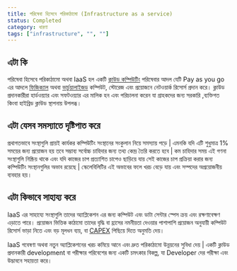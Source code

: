 ```yaml
---
title: পরিষেবা হিসেবে পরিকাঠামো (Infrastructure as a service)
status: Completed
category: ধারণা
tags: ["infrastructure", "", ""]
---
```



## এটা কি

পরিষেবা হিসেবে পরিকাঠামো অথবা IaaS হল একটি [ক্লাউড কম্পিউটিং](/bn/cloud-computing/) পরিষেবার আদল যেটি Pay as you go এর আদলে [ফিজিক্যাল](/bn/bare-metal-machine/) অথবা [ভার্চুয়ালাইজড](/bn/virtualization/)  কম্পিউট, স্টোরেজ এবং প্রয়োজনে নেটওয়ার্ক রিসোর্স প্রদান করে। ক্লাউড প্রদানকারীরা হার্ডওয়্যার এবং সফটওয়্যার এর মালিক হন এবং পরিচালনা করেন যা গ্রাহকদের জন্য সরকারি ,ব্যক্তিগত কিংবা হাইব্রিড ক্লাউড স্থাপনায় উপলব্ধ।                                 

## এটা যেসব সমস্যাতে দৃষ্টিপাত করে

প্রথাগতভাবে সংস্থাগুলি প্রায়ই কার্যকর কম্পিউটিং সংস্থানের  সংকুলান নিয়ে সমস্যায় পড়ে | এমনকি যদি এটি শুধুমাত্র 1% সময়ের জন্য প্রয়োজন হয় তবে সম্ভাব্য সর্বোচ্চ চাহিদার জন্য তথ্য কেন্দ্র তৈরি করতে হবে |  কম চাহিদার সময় এই গণনা সংস্থাগুলি নিষ্ক্রিয় থাকে এবং যদি কাজের চাপ প্রত্যাশিত চাপেও ছাড়িয়ে যায় সেই কাজের চাপ প্রক্রিয়া করার জন্য কম্পিউটিং সংস্থানগুলির অভাব রয়েছে | স্কেলেবিলিটির এই অভাবের ফলে খরচ বেড়ে যায় এবং সম্পদের অপ্রয়োজনীয় ব্যবহার হয়।                                                                   



## এটা কিভাবে সাহায্য করে

IaaS এর সাহায্যে সংস্থাগুলি তাদের অ্যাপ্লিকেশন এর জন্য কম্পিউট এবং ডাটা সেন্টার স্পেস ক্রয় এবং রক্ষণাবেক্ষণ এড়াতে পারে। প্রয়োজন ভিত্তিক কাঠামো তাদের বৃদ্ধি বা হ্রাসের নমনীয়তা দেওয়ার পাশাপাশি প্রয়োজন অনুযায়ী কম্পিউট রিসোর্স ভাড়া নিতে এবং বড় মূলধন ব্যয়, বা [CAPEX](https://en.wikipedia.org/wiki/Capital_expenditure) পিছিয়ে দিতে অনুমতি দেয়। 

IaaS গবেষণা অথবা নতুন অ্যাপ্লিকেশনের খরচ কমিয়ে আনে এবং দ্রুত পরিকাঠামো উন্নয়নের সুবিধা দেয় | একটি ক্লাউড প্রদানকারী development বা পরীক্ষার পরিবেশের জন্য একটি চমৎকার বিকল্প, যা Developer দের পরীক্ষা এবং উদ্ভাবনে সহায়তা করে।
